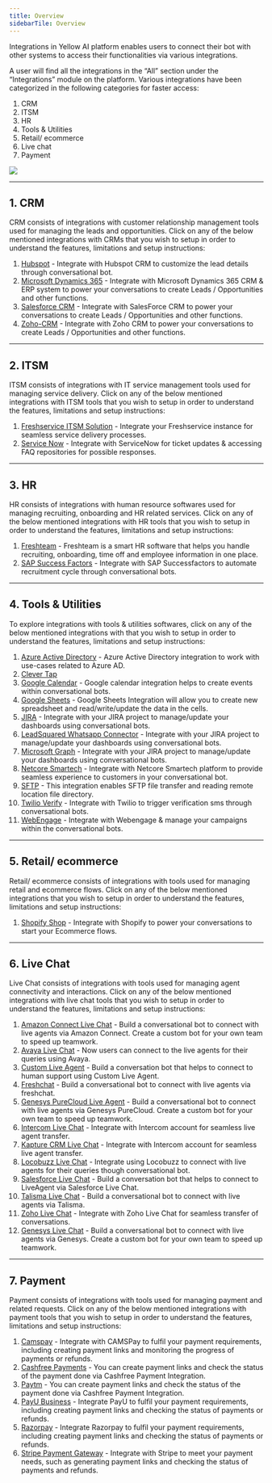 ```yaml
---
title: Overview
sidebarTile: Overview
---
```



Integrations in Yellow AI platform enables users to connect their bot with other systems to access their functionalities via various integrations.

A user will find all the integrations in the “All” section under the “Integrations” module on the platform. Various integrations have been categorized in the following categories for faster access:

1. CRM
2. ITSM
3. HR
4. Tools & Utilities
5. Retail/ ecommerce
6. Live chat
7. Payment

![](https://i.imgur.com/znB46aY.png)




---
## 1. CRM 

CRM consists of integrations with customer relationship management tools used for managing the leads and opportunities. Click on any of the below mentioned integrations with CRMs that you wish to setup in order to understand the features, limitations and setup instructions:

1. [Hubspot](https://docs.yellow.ai/docs/platform_concepts/appConfiguration/hubspot-crm) - Integrate with Hubspot CRM to customize the lead details through conversational bot.
2. [Microsoft Dynamics 365](https://docs.yellow.ai/docs/platform_concepts/appConfiguration/microsoft-dynamics) - Integrate with Microsoft Dynamics 365 CRM & ERP system to power your conversations to create Leads / Opportunities and other functions.
3. [Salesforce CRM](https://docs.yellow.ai/docs/platform_concepts/appConfiguration/salesforce-service-cloud) - Integrate with SalesForce CRM to power your conversations to create Leads / Opportunities and other functions.
4. [Zoho-CRM](https://docs.yellow.ai/docs/platform_concepts/appConfiguration/zoho-crm) - Integrate with Zoho CRM to power your conversations to create Leads / Opportunities and other functions.

---
## 2.  ITSM

ITSM consists of integrations with IT service management tools used for managing service delivery. Click on any of the below mentioned integrations with ITSM tools that you wish to setup in order to understand the features, limitations and setup instructions:

1. [Freshservice ITSM Solution](https://docs.yellow.ai/docs/platform_concepts/appConfiguration/freshservice) - Integrate your Freshservice instance for seamless service delivery processes.
2. [Service Now](https://docs.yellow.ai/docs/platform_concepts/appConfiguration/service-now) - Integrate with ServiceNow for ticket updates & accessing FAQ repositories for possible responses.

---
## 3. HR

HR consists of integrations with human resource softwares used for managing recruiting, onboarding and HR related services. Click on any of the below mentioned integrations with HR tools that you wish to setup in order to understand the features, limitations and setup instructions:

1. [Freshteam](https://docs.yellow.ai/docs/platform_concepts/appConfiguration/freshteam) - Freshteam is a smart HR software that helps you handle recruiting, onboarding, time off and employee information in one place.
2. [SAP Success Factors](https://docs.yellow.ai/docs/platform_concepts/appConfiguration/successfactors#references) - Integrate with SAP Successfactors to automate recruitment cycle through conversational bots.

---
## 4. Tools & Utilities

To explore integrations with tools & utilities softwares, click on any of the below mentioned integrations with that you wish to setup in order to understand the features, limitations and setup instructions:

1. [Azure Active Directory](https://docs.yellow.ai/docs/platform_concepts/appConfiguration/azure-ad#references) - Azure Active Directory integration to work with use-cases related to Azure AD.
2. [Clever Tap](https://docs.yellow.ai/docs/platform_concepts/appConfiguration/clevertap)
3. [Google Calendar](https://docs.yellow.ai/docs/platform_concepts/appConfiguration/google-calendar) - Google calendar integration helps to create events within conversational bots.
4. [Google Sheets](https://docs.yellow.ai/docs/platform_concepts/appConfiguration/google-sheets) - Google Sheets Integration will allow you to create new spreadsheet and read/write/update the data in the cells.
5. [JIRA](https://docs.yellow.ai/docs/platform_concepts/appConfiguration/jira) - Integrate with your JIRA project to manage/update your dashboards using conversational bots.
6. [LeadSquared Whatsapp Connector](https://docs.yellow.ai/docs/platform_concepts/appConfiguration/leadSquared-wa-connector) - Integrate with your JIRA project to manage/update your dashboards using conversational bots.
7. [Microsoft Graph](https://docs.yellow.ai/docs/platform_concepts/appConfiguration/microsoft-graph) - Integrate with your JIRA project to manage/update your dashboards using conversational bots.
8. [Netcore Smartech](https://docs.yellow.ai/docs/platform_concepts/appConfiguration/netcore) - Integrate with Netcore Smartech platform to provide seamless experience to customers in your conversational bot.
9. [SFTP](https://docs.yellow.ai/docs/platform_concepts/appConfiguration/sftp) - This integration enables SFTP file transfer and reading remote location file directory.
10. [Twilio Verify](https://docs.yellow.ai/docs/platform_concepts/appConfiguration/twilio-verify) - Integrate with Twilio to trigger verification sms through conversational bots.
11. [WebEngage](https://docs.yellow.ai/docs/platform_concepts/appConfiguration/webengage) - Integrate with Webengage & manage your campaigns within the conversational bots.

---
## 5. Retail/ ecommerce

Retail/ ecommerce consists of integrations with tools used for managing retail and ecommerce flows. Click on any of the below mentioned integrations that you wish to setup in order to understand the features, limitations and setup instructions:

1. [Shopify Shop](https://docs.yellow.ai/docs/platform_concepts/appConfiguration/shopify) - Integrate with Shopify to power your conversations to start your Ecommerce flows.

---
## 6. Live Chat

Live Chat consists of integrations with tools used for managing agent connectivity and interactions. Click on any of the below mentioned integrations with live chat tools that you wish to setup in order to understand the features, limitations and setup instructions:

1. [Amazon Connect Live Chat](https://docs.yellow.ai/docs/platform_concepts/appConfiguration/amazon-livechat) - Build a conversational bot to connect with live agents via Amazon Connect. Create a custom bot for your own team to speed up teamwork.
2. [Avaya Live Chat](https://docs.yellow.ai/docs/platform_concepts/appConfiguration/avaya) - Now users can connect to the live agents for their queries using Avaya.
3. [Custom Live Agent](https://docs.yellow.ai/docs/platform_concepts/appConfiguration/customliveagent) - Build a conversation bot that helps to connect to human support using Custom Live Agent.
4. [Freshchat](https://docs.yellow.ai/docs/platform_concepts/appConfiguration/freshchat) - Build a conversational bot to connect with live agents via freshchat.
5. [Genesys PureCloud Live Agent](https://docs.yellow.ai/docs/platform_concepts/appConfiguration/genesys-cloud-livechat) - Build a conversational bot to connect with live agents via Genesys PureCloud. Create a custom bot for your own team to speed up teamwork.
6. [Intercom Live Chat](https://docs.yellow.ai/docs/platform_concepts/appConfiguration/intercom-livechat) - Integrate with Intercom account for seamless live agent transfer.
7. [Kapture CRM Live Chat](https://docs.yellow.ai/docs/platform_concepts/appConfiguration/kapture-crm) - Integrate with Intercom account for seamless live agent transfer.
8. [Locobuzz Live Chat](https://docs.yellow.ai/docs/platform_concepts/appConfiguration/locobuzz-livechat) - Integrate using Locobuzz to connect with live agents for their queries though conversational bot.
9. [Salesforce Live Chat](https://docs.yellow.ai/docs/platform_concepts/appConfiguration/salesforce-service-cloud) - Build a conversation bot that helps to connect to LiveAgent via Salesforce Live Chat.
10. [Talisma Live Chat](https://docs.yellow.ai/docs/platform_concepts/appConfiguration/talisma) - Build a conversational bot to connect with live agents via Talisma.
11. [Zoho Live Chat](https://docs.yellow.ai/docs/platform_concepts/appConfiguration/zoho-live-chat) - Integrate with Zoho Live Chat for seamless transfer of conversations.
12. [Genesys Live Chat](https://docs.yellow.ai/docs/platform_concepts/appConfiguration/genesys) - Build a conversational bot to connect with live agents via Genesys. Create a custom bot for your own team to speed up teamwork.

---
## 7. Payment

Payment consists of integrations with tools used for managing payment and related requests. Click on any of the below mentioned integrations with payment tools that you wish to setup in order to understand the features, limitations and setup instructions:

1. [Camspay](https://docs.yellow.ai/docs/platform_concepts/appConfiguration/camspay) - Integrate with CAMSPay to fulfil your payment requirements, including creating payment links and monitoring the progress of payments or refunds.
2. [Cashfree Payments](https://docs.yellow.ai/docs/platform_concepts/appConfiguration/camspay) - You can create payment links and check the status of the payment done via Cashfree Payment Integration.
3. [Paytm](https://docs.yellow.ai/docs/platform_concepts/appConfiguration/paytm) - You can create payment links and check the status of the payment done via Cashfree Payment Integration.
4. [PayU Business](https://docs.yellow.ai/docs/platform_concepts/appConfiguration/payuBiz) - Integrate PayU to fulfil your payment requirements, including creating payment links and checking the status of payments or refunds.
5. [Razorpay](https://docs.yellow.ai/docs/platform_concepts/appConfiguration/razorpay) - Integrate Razorpay to fulfil your payment requirements, including creating payment links and checking the status of payments or refunds.
6. [Stripe Payment Gateway](https://docs.yellow.ai/docs/platform_concepts/appConfiguration/stripe) - Integrate with Stripe to meet your payment needs, such as generating payment links and checking the status of payments and refunds.


 














